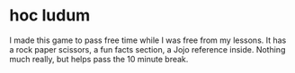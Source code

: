 # hoc ludum
I made this game to pass free time while I was free from my lessons. It has a rock paper scissors, a fun facts section, a Jojo reference inside. Nothing much really, but helps pass the 10 minute break.
